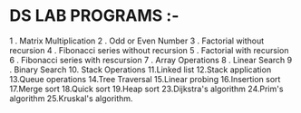 # DS LAB PROGRAMS :-

1 . Matrix Multiplication
2 . Odd or Even Number
3 . Factorial without recursion
4 . Fibonacci series without recursion
5 . Factorial with recursion
6 . Fibonacci series with rescursion
7 . Array Operations
8 . Linear Search
9 . Binary Search
10. Stack Operations
11.Linked list
12.Stack application
13.Queue operations
14.Tree Traversal
15.Linear probing
16.Insertion sort
17.Merge sort
18.Quick sort
19.Heap sort
23.Dijkstra's algorithm
24.Prim's algorithm
25.Kruskal's algorithm.
